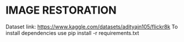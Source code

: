 # IMAGE RESTORATION   
Dataset link:
https://www.kaggle.com/datasets/adityajn105/flickr8k
To install dependencies use pip install -r requirements.txt
